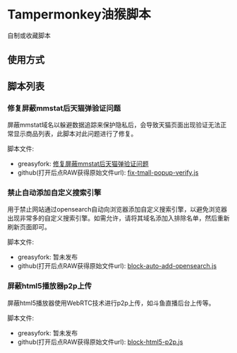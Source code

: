 # Tampermonkey油猴脚本

自制或收藏脚本

## 使用方式


## 脚本列表

### 修复屏蔽mmstat后天猫弹验证问题

屏蔽mmstat域名以躲避数据追踪来保护隐私后，会导致天猫页面出现验证无法正常显示商品列表，此脚本对此问题进行了修复。

脚本文件:

- greasyfork: [修复屏蔽mmstat后天猫弹验证问题](https://greasyfork.org/zh-CN/scripts/417205)
- github(打开后点RAW获得原始文件url): [fix-tmall-popup-verify.js](./fix-tmall-popup-verify.js)

### 禁止自动添加自定义搜索引擎

用于禁止网站通过opensearch自动向浏览器添加自定义搜索引擎，以避免浏览器出现非常多的自定义搜索引擎。如需允许，请将其域名添加入排除名单，然后重新刷新页面即可。

脚本文件:

- greasyfork: 暂未发布
- github(打开后点RAW获得原始文件url): [block-auto-add-opensearch.js](./block-auto-add-opensearch.js)

### 屏蔽html5播放器p2p上传

屏蔽html5播放器使用WebRTC技术进行p2p上传，如斗鱼直播后台上传等。

脚本文件:

- greasyfork: 暂未发布
- github(打开后点RAW获得原始文件url): [block-html5-p2p.js](./block-html5-p2p.js)

